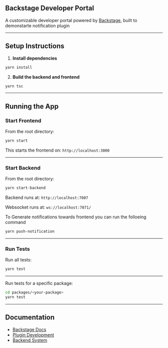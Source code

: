 
## Backstage Developer Portal

A customizable developer portal powered by [Backstage](https://backstage.io), built to demonstarte notification plugin

---

## Setup Instructions

1. **Install dependencies**

```bash
yarn install
```

2. **Build the backend and frontend**

```bash
yarn tsc
```

---

## Running the App

### Start Frontend

From the root directory:

```sh
yarn start
```

This starts the frontend on: `http://localhost:3000`

---

### Start Backend

From the root directory:

```bash
yarn start-backend
```

Backend runs at: `http://localhost:7007`

Websocket runs at: `ws://localhost:7071/`

To Generate notifications towards frontend you can run the folloeing command

```bash
yarn push-notification
```

---

### Run Tests

Run all tests:

```bash
yarn test
```
---

Run tests for a specific package:

```bash
cd packages/<your-package>
yarn test
```
---

## Documentation

- [Backstage Docs](https://backstage.io/docs)
- [Plugin Development](https://backstage.io/docs/plugins/create-a-plugin)
- [Backend System](https://backstage.io/docs/backend-system/overview)

